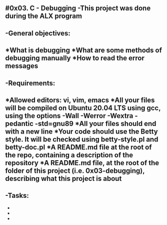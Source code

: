 #0x03. C - Debugging
-This project was done during the ALX program
---------------------------------------------
-General objectives:
-------------------
*What is debugging
*What are some methods of debugging manually
*How to read the error messages
--------------------------------------------
-Requirements:
-------------
*Allowed editors: vi, vim, emacs
*All your files will be compiled on Ubuntu 20.04 LTS using gcc, using the options -Wall -Werror -Wextra -pedantic -std=gnu89
*All your files should end with a new line
*Your code should use the Betty style. It will be checked using betty-style.pl and betty-doc.pl
*A README.md file at the root of the repo, containing a description of the repository
*A README.md file, at the root of the folder of this project (i.e. 0x03-debugging), describing what this project is about
-----------------------------------------------------------------------------------------------------------------------------
-Tasks:
-------
*
*
*


